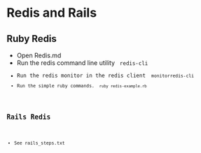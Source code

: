 # Redis and Rails

## Ruby Redis
   * Open Redis.md
   * Run the redis command line utility
     <code> redis-cli </cli>
   * Run the redis monitor in the redis client
     <code> monitorredis-cli </cli>     
   * Run the simple ruby commands.
     <code> ruby redis-example.rb </code>

## Rails Redis
  * See rails_steps.txt
